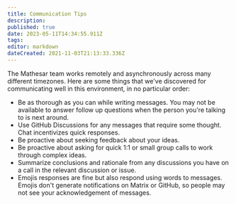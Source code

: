 ```yaml
---
title: Communication Tips
description: 
published: true
date: 2023-05-11T14:34:55.911Z
tags: 
editor: markdown
dateCreated: 2021-11-03T21:13:33.336Z
---
```


The Mathesar team works remotely and asynchronously across many different timezones. Here are some things that we've discovered for communicating well in this environment, in no particular order:

- Be as thorough as you can while writing messages. You may not be available to answer follow up questions when the person you're talking to is next around.
- Use GitHub Discussions for any messages that require some thought. Chat incentivizes quick responses.
- Be proactive about seeking feedback about your ideas.
- Be proactive about asking for quick 1:1 or small group calls to work through complex ideas. 
- Summarize conclusions and rationale from any discussions you have on a call in the relevant discussion or issue.
- Emojis responses are fine but also respond using words to messages. Emojis don't generate notifications on Matrix or GitHub, so people may not see your acknowledgement of messages.
